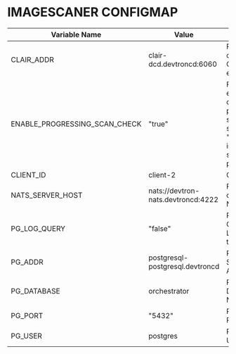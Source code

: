 # IMAGESCANER CONFIGMAP


| Variable Name       | Value                                  | Description                   |
|---------------------|----------------------------------------|-------------------------------|
| CLAIR_ADDR          | clair-dcd.devtroncd:6060               | For connecting to Clair if it's enabled |
| ENABLE_PROGRESSING_SCAN_CHECK | "true"                                | Flag to enable/disable checking for progressing scans at startup (set to "false" to improve startup performance) |
| CLIENT_ID           | client-2                               | Client ID                        |
| NATS_SERVER_HOST    | nats://devtron-nats.devtroncd:4222    | For connecting to NATS         |
| PG_LOG_QUERY        | "false"                                | PostgreSQL Query Logging (false to disable) |
| PG_ADDR             | postgresql-postgresql.devtroncd        | PostgreSQL Server Address       |
| PG_DATABASE         | orchestrator                           | PostgreSQL Database Name       |
| PG_PORT             | "5432"                                 | PostgreSQL Port Number         |
| PG_USER             | postgres                               | PostgreSQL User Name           |

